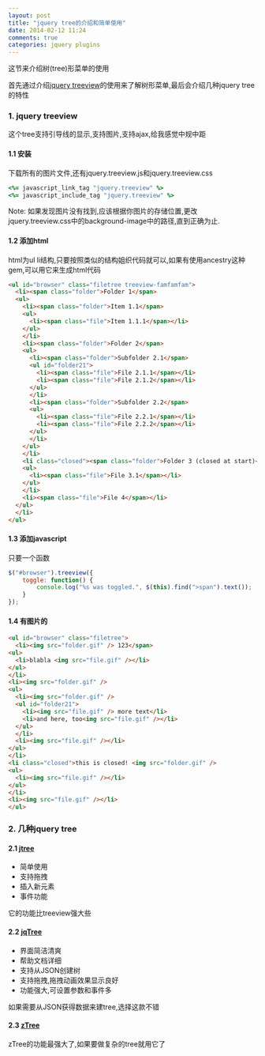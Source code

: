 ```yaml
---
layout: post
title: "jquery tree的介绍和简单使用"
date: 2014-02-12 11:24
comments: true
categories: jquery plugins
---
```


这节来介绍树(tree)形菜单的使用

首先通过介绍[jquery treeview](https://github.com/jzaefferer/jquery-treeview)的使用来了解树形菜单,最后会介绍几种jquery tree的特性

<!-- more -->

### 1. jquery treeview

这个tree支持引导线的显示,支持图片,支持ajax,给我感觉中规中距

#### 1.1 安装

下载所有的图片文件,还有jquery.treeview.js和jquery.treeview.css

``` ruby
<%= javascript_link_tag "jquery.treeview" %>
<%= javascript_include_tag "jquery.treeview" %>
```

Note: 如果发现图片没有找到,应该根据你图片的存储位置,更改jquery.treeview.css中的background-image中的路径,直到正确为止.

#### 1.2 添加html

html为ul li结构,只要按照类似的结构姐织代码就可以,如果有使用ancestry这种gem,可以用它来生成html代码

``` html
<ul id="browser" class="filetree treeview-famfamfam">
  <li><span class="folder">Folder 1</span>
  <ul>
    <li><span class="folder">Item 1.1</span>
    <ul>
      <li><span class="file">Item 1.1.1</span></li>
    </ul>
    </li>
    <li><span class="folder">Folder 2</span>
    <ul>
      <li><span class="folder">Subfolder 2.1</span>
      <ul id="folder21">
        <li><span class="file">File 2.1.1</span></li>
        <li><span class="file">File 2.1.2</span></li>
      </ul>
      </li>
      <li><span class="folder">Subfolder 2.2</span>
      <ul>
        <li><span class="file">File 2.2.1</span></li>
        <li><span class="file">File 2.2.2</span></li>
      </ul>
      </li>
    </ul>
    </li>
    <li class="closed"><span class="folder">Folder 3 (closed at start)</span>
    <ul>
      <li><span class="file">File 3.1</span></li>
    </ul>
    </li>
    <li><span class="file">File 4</span></li>
  </ul>
  </li>
</ul>
```

#### 1.3 添加javascript

只要一个函数

``` javascript
$("#browser").treeview({
    toggle: function() {
        console.log("%s was toggled.", $(this).find(">span").text());
    }
});
```

#### 1.4 有图片的

``` html
<ul id="browser" class="filetree">
  <li><img src="folder.gif" /> 123</span>
<ul>
  <li>blabla <img src="file.gif" /></li>
</ul>
</li>
<li><img src="folder.gif" />
<ul>
  <li><img src="folder.gif" />
  <ul id="folder21">
    <li><img src="file.gif" /> more text</li>
    <li>and here, too<img src="file.gif" /></li>
  </ul>
  </li>
  <li><img src="file.gif" /></li>
</ul>
</li>
<li class="closed">this is closed! <img src="folder.gif" />
<ul>
  <li><img src="file.gif" /></li>
</ul>
</li>
<li><img src="file.gif" /></li>
</ul>
```

### 2. 几种jquery tree

#### 2.1 [jtree](http://jtree.tk/index)

+ 简单使用
+ 支持拖拽
+ 插入新元素
+ 事件功能

它的功能比treeview强大些

#### 2.2 [jqTree](https://github.com/mbraak/jqTree)

+ 界面简洁清爽
+ 帮助文档详细
+ 支持从JSON创建树
+ 支持拖拽,拖拽动画效果显示良好
+ 功能强大,可设置参数和事件多

如果需要从JSON获得数据来建tree,选择这款不错

#### 2.3 [zTree](http://www.ztree.me/hunter/zTree.html)

zTree的功能最强大了,如果要做复杂的tree就用它了
